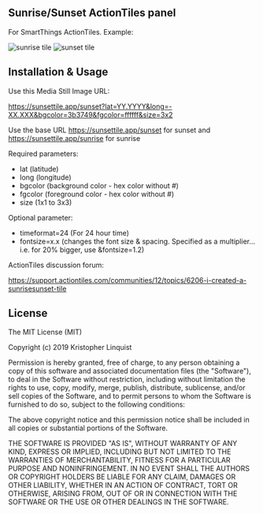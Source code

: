 ## Sunrise/Sunset ActionTiles panel

For SmartThings ActionTiles. Example: 

![sunrise tile](https://sunsettile.app/sunrise?lat=41.26&long=-73.5&bgcolor=000000&fgcolor=FFFFFF&size=1x1)
![sunset tile](https://sunsettile.app/sunset?lat=41.26&long=-73.5&bgcolor=000000&fgcolor=FFFFFF&size=1x1)

## Installation & Usage

Use this Media Still Image URL:

https://sunsettile.app/sunset?lat=YY.YYYY&long=-XX.XXX&bgcolor=3b3749&fgcolor=ffffff&size=3x2

Use the base URL https://sunsettile.app/sunset for sunset and https://sunsettile.app/sunrise for sunrise

Required parameters: 

* lat (latitude)
* long (longitude)
* bgcolor (background color  - hex color without #)
* fgcolor (foreground color - hex color without #)
* size (1x1 to 3x3)

Optional parameter:

* timeformat=24 (For 24 hour time)
* fontsize=x.x (changes the font size & spacing.  Specified as a multiplier... i.e. for 20% bigger, use &fontsize=1.2)


ActionTiles discussion forum:

https://support.actiontiles.com/communities/12/topics/6206-i-created-a-sunrisesunset-tile


## License
 
The MIT License (MIT)

Copyright (c) 2019 Kristopher Linquist

Permission is hereby granted, free of charge, to any person obtaining a copy of this software and associated documentation files (the "Software"), to deal in the Software without restriction, including without limitation the rights to use, copy, modify, merge, publish, distribute, sublicense, and/or sell copies of the Software, and to permit persons to whom the Software is furnished to do so, subject to the following conditions:

The above copyright notice and this permission notice shall be included in all copies or substantial portions of the Software.

THE SOFTWARE IS PROVIDED "AS IS", WITHOUT WARRANTY OF ANY KIND, EXPRESS OR IMPLIED, INCLUDING BUT NOT LIMITED TO THE WARRANTIES OF MERCHANTABILITY, FITNESS FOR A PARTICULAR PURPOSE AND NONINFRINGEMENT. IN NO EVENT SHALL THE AUTHORS OR COPYRIGHT HOLDERS BE LIABLE FOR ANY CLAIM, DAMAGES OR OTHER LIABILITY, WHETHER IN AN ACTION OF CONTRACT, TORT OR OTHERWISE, ARISING FROM, OUT OF OR IN CONNECTION WITH THE SOFTWARE OR THE USE OR OTHER DEALINGS IN THE SOFTWARE.
